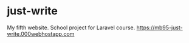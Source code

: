 # just-write
My fifth website. School project for Laravel course.
https://mb95-just-write.000webhostapp.com
